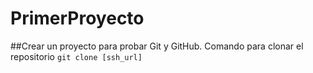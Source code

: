 # PrimerProyecto
##Crear un proyecto para probar Git y GitHub.
Comando para clonar el repositorio
`git clone [ssh_url]`
